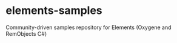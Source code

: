 elements-samples
================

Community-driven samples repository for Elements (Oxygene and RemObjects C#)

